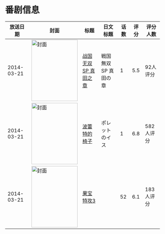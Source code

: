 # 番剧信息

|放送日期|封面|标题|日文标题|话数|评分|评分人数|
|---|---|---|---|---|---|---|
|2014-03-21|<img src="https://lain.bgm.tv/pic/cover/c/28/3b/89942_N52cj.jpg" alt="封面" style="width:150px;height:200px;object-fit:cover;">|[战国无双SP 真田之章](https://bangumi.tv/subject/89942)|戦国無双SP 真田の章|1|5.5|92人评分|
|2014-03-21|<img src="https://lain.bgm.tv/pic/cover/c/d0/da/100763_4Boe9.jpg" alt="封面" style="width:150px;height:200px;object-fit:cover;">|[波蕾特的椅子](https://bangumi.tv/subject/100763)|ポレットのイス|1|6.8|582人评分|
|2014-03-21|<img src="https://lain.bgm.tv/pic/cover/c/32/67/187102_KD00L.jpg" alt="封面" style="width:150px;height:200px;object-fit:cover;">|[果宝特攻3](https://bangumi.tv/subject/187102)||52|6.1|183人评分|
